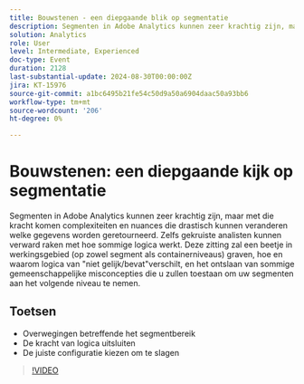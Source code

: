 ```yaml
---
title: Bouwstenen - een diepgaande blik op segmentatie
description: Segmenten in Adobe Analytics kunnen zeer krachtig zijn, maar met die kracht komen complexiteiten en nuances die drastisch kunnen veranderen welke gegevens worden geretourneerd. Zelfs gekruiste analisten kunnen verward raken met hoe sommige logica werkt. Deze zitting zal een beetje in werkingsgebied (op zowel segment als containerniveaus) graven, hoe en waarom logica van "niet gelijk/bevat"verschilt, en het debunking van sommige gemeenschappelijke misconcepties die u zullen toestaan om uw segmenten aan het volgende niveau te nemen.De zeer belangrijke lessen omvatten het werkingsgebied van het Segment overwegingen- de macht van exclusief logica- het kiezen van de juiste configuratie om te slagen
solution: Analytics
role: User
level: Intermediate, Experienced
doc-type: Event
duration: 2128
last-substantial-update: 2024-08-30T00:00:00Z
jira: KT-15976
source-git-commit: a1bc6495b21fe54c50d9a50a6904daac50a93bb6
workflow-type: tm+mt
source-wordcount: '206'
ht-degree: 0%

---
```



# Bouwstenen: een diepgaande kijk op segmentatie

Segmenten in Adobe Analytics kunnen zeer krachtig zijn, maar met die kracht komen complexiteiten en nuances die drastisch kunnen veranderen welke gegevens worden geretourneerd. Zelfs gekruiste analisten kunnen verward raken met hoe sommige logica werkt. Deze zitting zal een beetje in werkingsgebied (op zowel segment als containerniveaus) graven, hoe en waarom logica van &quot;niet gelijk/bevat&quot;verschilt, en het ontslaan van sommige gemeenschappelijke misconcepties die u zullen toestaan om uw segmenten aan het volgende niveau te nemen.

## Toetsen

* Overwegingen betreffende het segmentbereik
* De kracht van logica uitsluiten
* De juiste configuratie kiezen om te slagen

>[!VIDEO](https://video.tv.adobe.com/v/3432748/?learn=on)
